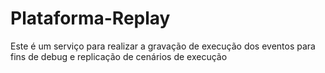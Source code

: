 # Plataforma-Replay
Este é um serviço para realizar a gravação de execução dos eventos para fins de debug e replicação de cenários de execução
